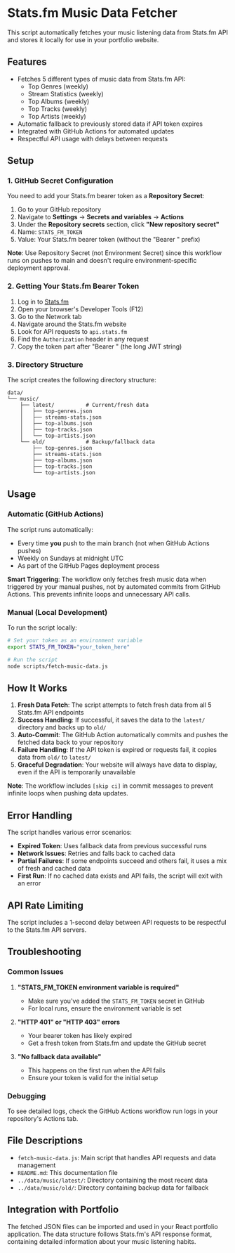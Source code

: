 # Stats.fm Music Data Fetcher

This script automatically fetches your music listening data from Stats.fm API and stores it locally for use in your portfolio website.

## Features

- Fetches 5 different types of music data from Stats.fm API:
  - Top Genres (weekly)
  - Stream Statistics (weekly)
  - Top Albums (weekly)
  - Top Tracks (weekly)
  - Top Artists (weekly)
- Automatic fallback to previously stored data if API token expires
- Integrated with GitHub Actions for automated updates
- Respectful API usage with delays between requests

## Setup

### 1. GitHub Secret Configuration

You need to add your Stats.fm bearer token as a **Repository Secret**:

1. Go to your GitHub repository
2. Navigate to **Settings** → **Secrets and variables** → **Actions**
3. Under the **Repository secrets** section, click **"New repository secret"**
4. Name: `STATS_FM_TOKEN`
5. Value: Your Stats.fm bearer token (without the "Bearer " prefix)

**Note**: Use Repository Secret (not Environment Secret) since this workflow runs on pushes to main and doesn't require environment-specific deployment approval.

### 2. Getting Your Stats.fm Bearer Token

1. Log in to [Stats.fm](https://stats.fm)
2. Open your browser's Developer Tools (F12)
3. Go to the Network tab
4. Navigate around the Stats.fm website
5. Look for API requests to `api.stats.fm`
6. Find the `Authorization` header in any request
7. Copy the token part after "Bearer " (the long JWT string)

### 3. Directory Structure

The script creates the following directory structure:

```
data/
└── music/
    ├── latest/          # Current/fresh data
    │   ├── top-genres.json
    │   ├── streams-stats.json
    │   ├── top-albums.json
    │   ├── top-tracks.json
    │   └── top-artists.json
    └── old/             # Backup/fallback data
        ├── top-genres.json
        ├── streams-stats.json
        ├── top-albums.json
        ├── top-tracks.json
        └── top-artists.json
```

## Usage

### Automatic (GitHub Actions)

The script runs automatically:
- Every time **you** push to the main branch (not when GitHub Actions pushes)
- Weekly on Sundays at midnight UTC
- As part of the GitHub Pages deployment process

**Smart Triggering**: The workflow only fetches fresh music data when triggered by your manual pushes, not by automated commits from GitHub Actions. This prevents infinite loops and unnecessary API calls.

### Manual (Local Development)

To run the script locally:

```bash
# Set your token as an environment variable
export STATS_FM_TOKEN="your_token_here"

# Run the script
node scripts/fetch-music-data.js
```

## How It Works

1. **Fresh Data Fetch**: The script attempts to fetch fresh data from all 5 Stats.fm API endpoints
2. **Success Handling**: If successful, it saves the data to the `latest/` directory and backs up to `old/`
3. **Auto-Commit**: The GitHub Action automatically commits and pushes the fetched data back to your repository
4. **Failure Handling**: If the API token is expired or requests fail, it copies data from `old/` to `latest/`
5. **Graceful Degradation**: Your website will always have data to display, even if the API is temporarily unavailable

**Note**: The workflow includes `[skip ci]` in commit messages to prevent infinite loops when pushing data updates.

## Error Handling

The script handles various error scenarios:

- **Expired Token**: Uses fallback data from previous successful runs
- **Network Issues**: Retries and falls back to cached data
- **Partial Failures**: If some endpoints succeed and others fail, it uses a mix of fresh and cached data
- **First Run**: If no cached data exists and API fails, the script will exit with an error

## API Rate Limiting

The script includes a 1-second delay between API requests to be respectful to the Stats.fm API servers.

## Troubleshooting

### Common Issues

1. **"STATS_FM_TOKEN environment variable is required"**
   - Make sure you've added the `STATS_FM_TOKEN` secret in GitHub
   - For local runs, ensure the environment variable is set

2. **"HTTP 401" or "HTTP 403" errors**
   - Your bearer token has likely expired
   - Get a fresh token from Stats.fm and update the GitHub secret

3. **"No fallback data available"**
   - This happens on the first run when the API fails
   - Ensure your token is valid for the initial setup

### Debugging

To see detailed logs, check the GitHub Actions workflow run logs in your repository's Actions tab.

## File Descriptions

- `fetch-music-data.js`: Main script that handles API requests and data management
- `README.md`: This documentation file
- `../data/music/latest/`: Directory containing the most recent data
- `../data/music/old/`: Directory containing backup data for fallback

## Integration with Portfolio

The fetched JSON files can be imported and used in your React portfolio application. The data structure follows Stats.fm's API response format, containing detailed information about your music listening habits.
